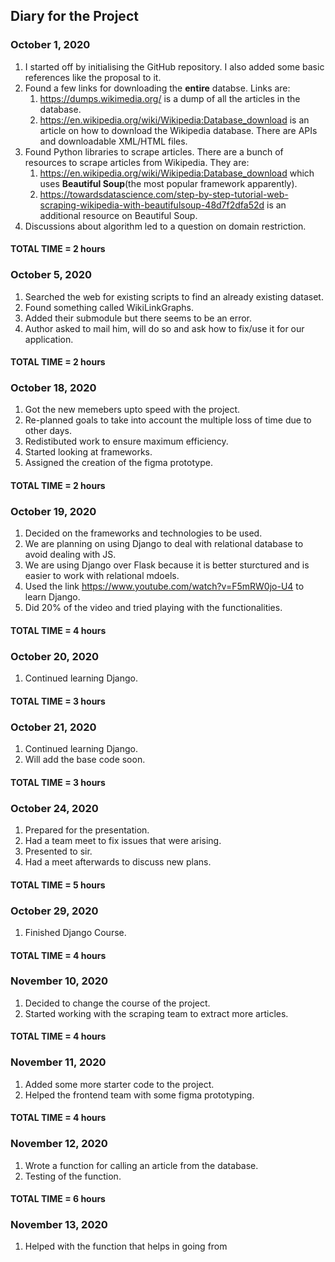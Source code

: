 ## Diary for the Project

### October 1, 2020

1. I started off by initialising the GitHub repository. I also added some basic references like the proposal to it.
2. Found a few links for downloading the __entire__ databse. Links are:
    1. <https://dumps.wikimedia.org/> is a dump of all the articles in the database. 
    2. <https://en.wikipedia.org/wiki/Wikipedia:Database_download> is an article on how to download the Wikipedia database. There are APIs and downloadable XML/HTML files.
3. Found Python libraries to scrape articles. There are a bunch of resources to scrape articles from Wikipedia. They are:
    1. <https://en.wikipedia.org/wiki/Wikipedia:Database_download> which uses __Beautiful Soup__(the most popular framework apparently).
    2. <https://towardsdatascience.com/step-by-step-tutorial-web-scraping-wikipedia-with-beautifulsoup-48d7f2dfa52d> is an additional resource on Beautiful Soup. 
4. Discussions about algorithm led to a question on domain restriction.

#### TOTAL TIME = 2 hours

### October 5, 2020

1. Searched the web for existing scripts to find an already existing dataset.
2. Found something called WikiLinkGraphs.
3. Added their submodule but there seems to be an error.
4. Author asked to mail him, will do so and ask how to fix/use it for our application. 

#### TOTAL TIME = 2 hours

### October 18, 2020

1. Got the new memebers upto speed with the project.
2. Re-planned goals to take into account the multiple loss of time due to other days.
3. Redistibuted work to ensure maximum efficiency.
4. Started looking at frameworks.
5. Assigned the creation of the figma prototype.

#### TOTAL TIME = 2 hours

### October 19, 2020

1. Decided on the frameworks and technologies to be used.
2. We are planning on using Django to deal with relational database to avoid dealing with JS.
3. We are using Django over Flask because it is better sturctured and is easier to work with relational mdoels.
4. Used the link <https://www.youtube.com/watch?v=F5mRW0jo-U4> to learn Django.
5. Did 20% of the video and tried playing with the functionalities.

#### TOTAL TIME = 4 hours

### October 20, 2020

1. Continued learning Django.

#### TOTAL TIME = 3 hours

### October 21, 2020

1. Continued learning Django.
2. Will add the base code soon.

#### TOTAL TIME = 3 hours

### October 24, 2020

1. Prepared for the presentation.
2. Had a team meet to fix issues that were arising.
3. Presented to sir.
4. Had a meet afterwards to discuss new plans.

#### TOTAL TIME = 5 hours

### October 29, 2020

1. Finished Django Course.

#### TOTAL TIME = 4 hours

### November 10, 2020
1. Decided to change the course of the project.
2. Started working with the scraping team to extract more articles.

#### TOTAL TIME = 4 hours

### November 11, 2020
1. Added some more starter code to the project.
2. Helped the frontend team with some figma prototyping.

#### TOTAL TIME = 4 hours

### November 12, 2020
1. Wrote a function for calling an article from the database.
2. Testing of the function.

#### TOTAL TIME = 6 hours

### November 13, 2020
1. Helped with the function that helps in going from 
